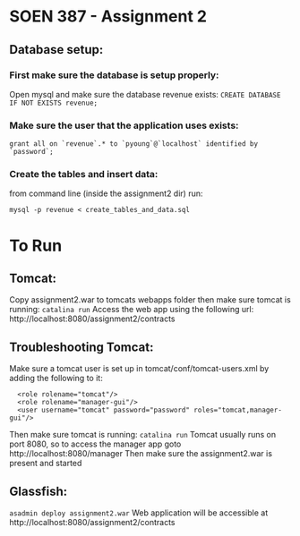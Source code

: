 # SOEN 387 - Assignment 2

## Database setup:
### First make sure the database is setup properly:
Open mysql and make sure the database revenue exists:
`CREATE DATABASE IF NOT EXISTS revenue;`

### Make sure the user that the application uses exists:
``grant all on `revenue`.* to `pyoung`@`localhost` identified by `password`;``

### Create the tables and insert data:
from command line (inside the assignment2 dir) run:
  
`mysql -p revenue < create_tables_and_data.sql`



# To Run
## Tomcat:
Copy assignment2.war to tomcats webapps folder then make sure tomcat is running: `catalina run`
Access the web app using the following url:
http://localhost:8080/assignment2/contracts

## Troubleshooting Tomcat:
Make sure a tomcat user is set up in tomcat/conf/tomcat-users.xml by adding the following to it:
```
  <role rolename="tomcat"/>
  <role rolename="manager-gui"/>
  <user username="tomcat" password="password" roles="tomcat,manager-gui"/>
```

Then make sure tomcat is running: `catalina run`
Tomcat usually runs on port 8080, so to access the manager app goto 
http://localhost:8080/manager
Then make sure the assignment2.war is present and started

## Glassfish:
`asadmin deploy assignment2.war`
Web application will be accessible at http://localhost:8080/assignment2/contracts
